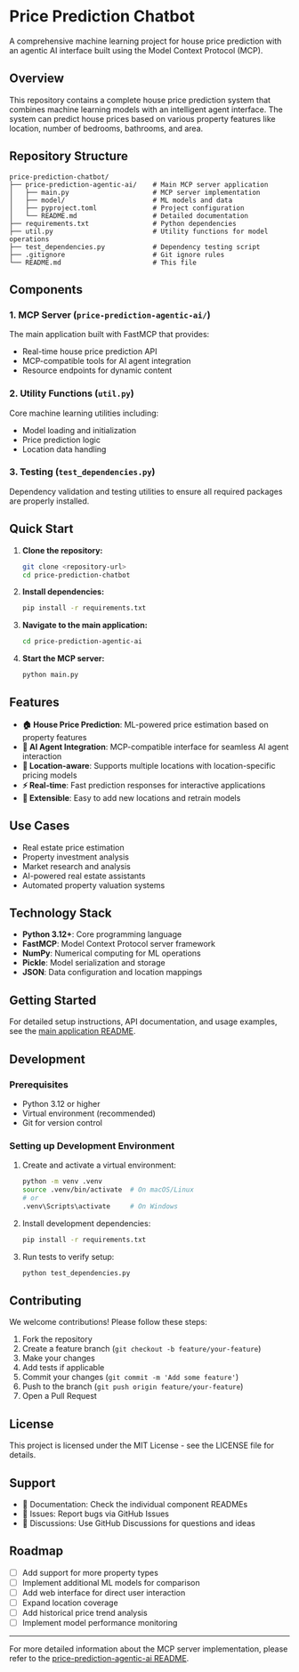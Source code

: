 # Price Prediction Chatbot

A comprehensive machine learning project for house price prediction with an agentic AI interface built using the Model Context Protocol (MCP).

## Overview

This repository contains a complete house price prediction system that combines machine learning models with an intelligent agent interface. The system can predict house prices based on various property features like location, number of bedrooms, bathrooms, and area.

## Repository Structure

```
price-prediction-chatbot/
├── price-prediction-agentic-ai/    # Main MCP server application
│   ├── main.py                     # MCP server implementation
│   ├── model/                      # ML models and data
│   ├── pyproject.toml              # Project configuration
│   └── README.md                   # Detailed documentation
├── requirements.txt                # Python dependencies
├── util.py                         # Utility functions for model operations
├── test_dependencies.py            # Dependency testing script
├── .gitignore                      # Git ignore rules
└── README.md                       # This file
```

## Components

### 1. MCP Server (`price-prediction-agentic-ai/`)

The main application built with FastMCP that provides:
- Real-time house price prediction API
- MCP-compatible tools for AI agent integration
- Resource endpoints for dynamic content

### 2. Utility Functions (`util.py`)

Core machine learning utilities including:
- Model loading and initialization
- Price prediction logic
- Location data handling

### 3. Testing (`test_dependencies.py`)

Dependency validation and testing utilities to ensure all required packages are properly installed.

## Quick Start

1. **Clone the repository:**
   ```bash
   git clone <repository-url>
   cd price-prediction-chatbot
   ```

2. **Install dependencies:**
   ```bash
   pip install -r requirements.txt
   ```

3. **Navigate to the main application:**
   ```bash
   cd price-prediction-agentic-ai
   ```

4. **Start the MCP server:**
   ```bash
   python main.py
   ```

## Features

- **🏠 House Price Prediction**: ML-powered price estimation based on property features
- **🤖 AI Agent Integration**: MCP-compatible interface for seamless AI agent interaction
- **📍 Location-aware**: Supports multiple locations with location-specific pricing models
- **⚡ Real-time**: Fast prediction responses for interactive applications
- **🔧 Extensible**: Easy to add new locations and retrain models

## Use Cases

- Real estate price estimation
- Property investment analysis
- Market research and analysis
- AI-powered real estate assistants
- Automated property valuation systems

## Technology Stack

- **Python 3.12+**: Core programming language
- **FastMCP**: Model Context Protocol server framework
- **NumPy**: Numerical computing for ML operations
- **Pickle**: Model serialization and storage
- **JSON**: Data configuration and location mappings

## Getting Started

For detailed setup instructions, API documentation, and usage examples, see the [main application README](price-prediction-agentic-ai/README.md).

## Development

### Prerequisites

- Python 3.12 or higher
- Virtual environment (recommended)
- Git for version control

### Setting up Development Environment

1. Create and activate a virtual environment:
   ```bash
   python -m venv .venv
   source .venv/bin/activate  # On macOS/Linux
   # or
   .venv\Scripts\activate     # On Windows
   ```

2. Install development dependencies:
   ```bash
   pip install -r requirements.txt
   ```

3. Run tests to verify setup:
   ```bash
   python test_dependencies.py
   ```

## Contributing

We welcome contributions! Please follow these steps:

1. Fork the repository
2. Create a feature branch (`git checkout -b feature/your-feature`)
3. Make your changes
4. Add tests if applicable
5. Commit your changes (`git commit -m 'Add some feature'`)
6. Push to the branch (`git push origin feature/your-feature`)
7. Open a Pull Request

## License

This project is licensed under the MIT License - see the LICENSE file for details.

## Support

- 📖 Documentation: Check the individual component READMEs
- 🐛 Issues: Report bugs via GitHub Issues
- 💬 Discussions: Use GitHub Discussions for questions and ideas

## Roadmap

- [ ] Add support for more property types
- [ ] Implement additional ML models for comparison
- [ ] Add web interface for direct user interaction
- [ ] Expand location coverage
- [ ] Add historical price trend analysis
- [ ] Implement model performance monitoring

---

For more detailed information about the MCP server implementation, please refer to the [price-prediction-agentic-ai README](price-prediction-agentic-ai/README.md).
